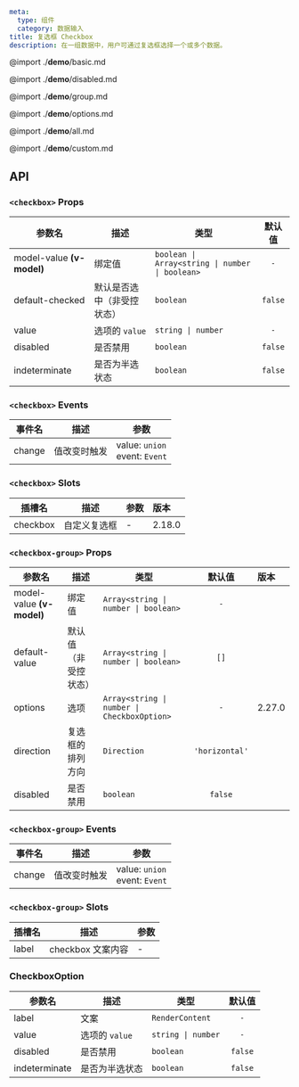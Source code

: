 ```yaml
meta:
  type: 组件
  category: 数据输入
title: 复选框 Checkbox
description: 在一组数据中，用户可通过复选框选择一个或多个数据。
```

@import ./__demo__/basic.md

@import ./__demo__/disabled.md

@import ./__demo__/group.md

@import ./__demo__/options.md

@import ./__demo__/all.md

@import ./__demo__/custom.md

## API


### `<checkbox>` Props

|参数名|描述|类型|默认值|
|---|---|---|:---:|
|model-value **(v-model)**|绑定值|`boolean \| Array<string \| number \| boolean>`|`-`|
|default-checked|默认是否选中（非受控状态）|`boolean`|`false`|
|value|选项的 `value`|`string \| number`|`-`|
|disabled|是否禁用|`boolean`|`false`|
|indeterminate|是否为半选状态|`boolean`|`false`|
### `<checkbox>` Events

|事件名|描述|参数|
|---|---|---|
|change|值改变时触发|value: `union`<br>event: `Event`|
### `<checkbox>` Slots

|插槽名|描述|参数|版本|
|---|:---:|---|:---|
|checkbox|自定义复选框|-|2.18.0|




### `<checkbox-group>` Props

|参数名|描述|类型|默认值|版本|
|---|---|---|:---:|:---|
|model-value **(v-model)**|绑定值|`Array<string \| number \| boolean>`|`-`||
|default-value|默认值（非受控状态）|`Array<string \| number \| boolean>`|`[]`||
|options|选项|`Array<string \| number \| CheckboxOption>`|`-`|2.27.0|
|direction|复选框的排列方向|`Direction`|`'horizontal'`||
|disabled|是否禁用|`boolean`|`false`||
### `<checkbox-group>` Events

|事件名|描述|参数|
|---|---|---|
|change|值改变时触发|value: `union`<br>event: `Event`|
### `<checkbox-group>` Slots

|插槽名|描述|参数|
|---|:---:|---|
|label|checkbox 文案内容|-|




### CheckboxOption

|参数名|描述|类型|默认值|
|---|---|---|:---:|
|label|文案|`RenderContent`|`-`|
|value|选项的 `value`|`string \| number`|`-`|
|disabled|是否禁用|`boolean`|`false`|
|indeterminate|是否为半选状态|`boolean`|`false`|


